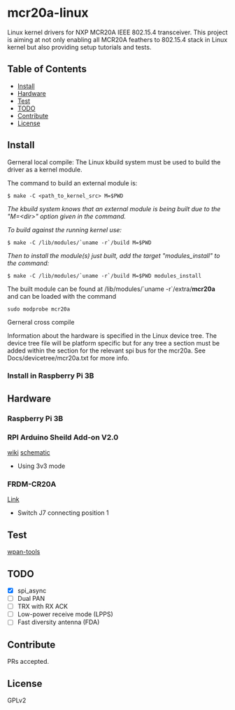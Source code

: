 # mcr20a-linux
Linux kernel drivers for NXP MCR20A IEEE 802.15.4 transceiver. This project is aiming at not only enabling all MCR20A feathers to 802.15.4 stack in Linux kernel but also providing setup tutorials and tests.

## Table of Contents

- [Install](#install)
- [Hardware](#hardware)
- [Test](#test)
- [TODO](#todo)
- [Contribute](#contribute)
- [License](#license)

## Install

Gerneral local compile: The Linux kbuild system must be used to build the driver as a kernel module.

The command to build an external module is:
```
$ make -C <path_to_kernel_src> M=$PWD
```
*The kbuild system knows that an external module is being built due to the "M=\<dir\>" option given in the command.*

*To build against the running kernel use:*
```
$ make -C /lib/modules/`uname -r`/build M=$PWD
```
*Then to install the module(s) just built, add the target "modules_install" to the command:*
```
$ make -C /lib/modules/`uname -r`/build M=$PWD modules_install
```
The built module can be found at /lib/modules/\`uname -r\`/extra/**mcr20a** and can be loaded with the command  
```
sudo modprobe mcr20a
```

Gerneral cross compile

Information about the hardware is specified in the Linux device tree. The device tree file will be platform specific but for any tree a section must be added within the section for the relevant spi bus for the mcr20a. See Docs/devicetree/mcr20a.txt for more info.

### Install in Raspberry Pi 3B

## Hardware
### Raspberry Pi 3B

### RPI Arduino Sheild Add-on V2.0
[wiki](https://www.itead.cc/wiki/RPI_Arduino_Sheild_Add-on_V2.0)
[schematic](https://www.itead.cc/wiki/images/d/df/IM150627002-RPI_arduino_shield_add-on-schematic.pdf)
* Using 3v3 mode

### FRDM-CR20A
[Link](http://www.nxp.com/products/software-and-tools/hardware-development-tools/freedom-development-boards/freedom-development-board-for-mcr20a-wireless-transceiver:FRDM-CR20A#overview)
* Switch J7 connecting position 1

## Test
[wpan-tools](https://github.com/linux-wpan/wpan-tools)

## TODO
- [x] spi_async
- [ ] Dual PAN
- [ ] TRX with RX ACK
- [ ] Low-power receive mode (LPPS)
- [ ] Fast diversity antenna  (FDA)

## Contribute

PRs accepted.

## License

GPLv2
